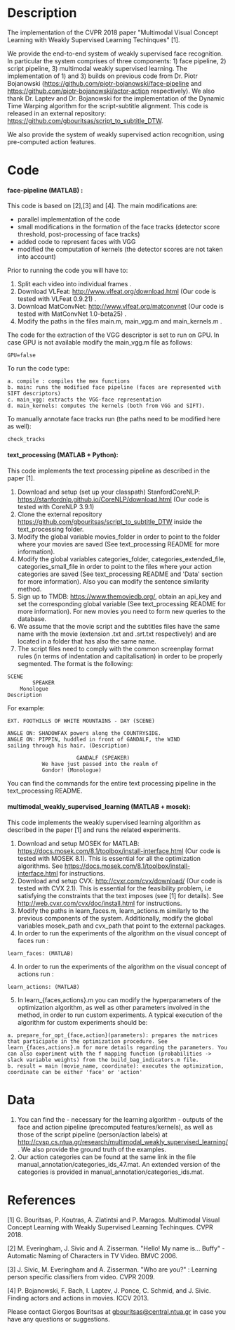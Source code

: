 Description
=====================================
The implementation of the CVPR 2018 paper "Multimodal Visual Concept Learning with Weakly Supervised Learning Techinques" [1].

We provide the end-to-end system of weakly supervised face recognition. In particular the system comprises of three components: 1) face pipeline, 2) script pipeline, 3) multimodal weakly supervised learning. The implementation of 1) and 3) builds on previous code from Dr. Piotr Bojanowski (https://github.com/piotr-bojanowski/face-pipeline and https://github.com/piotr-bojanowski/actor-action respectively). We also thank Dr. Laptev and Dr. Bojanowski for the implementation of the Dynamic Time Warping algorithm for the script-subtitle alignment. This code is released in an external repository: https://github.com/gbouritsas/script_to_subtitle_DTW.

We also provide the system of weakly supervised action recognition, using pre-computed action features.

Code
=====================================
#### face-pipeline (MATLAB) :
This code is based on [2],[3] and [4]. The main modifications are:

- parallel implementation of the code
- small modifications in the formation of the face tracks (detector score threshold, post-processing of face tracks)
- added code to represent faces with VGG
- modified the computation of kernels (the detector scores are not taken into account)

Prior to running the code you will have to:

1. Split each video into individual frames .
2. Download VLFeat: http://www.vlfeat.org/download.html (Our code is tested with VLFeat 0.9.21) .
3. Download MatConvNet: http://www.vlfeat.org/matconvnet (Our code is tested with MatConvNet 1.0-beta25) .
4. Modify the paths in the files main.m, main_vgg.m and main_kernels.m .

The code for the extraction of the VGG descriptor is set to run on GPU. In case GPU is not available modify the main_vgg.m file as follows:
```
GPU=false
```
To run the code type:
```
a. compile : compiles the mex functions
b. main: runs the modified face pipeline (faces are represented with SIFT descriptors)
c. main_vgg: extracts the VGG-face representation
d. main_kernels: computes the kernels (both from VGG and SIFT).
```

To manually annotate face tracks run (the paths need to be modified here as well):
```
check_tracks
```

#### text_processing (MATLAB + Python):

This code implements the text processing pipeline as described in the paper [1].

1. Download and setup (set up your classpath) StanfordCoreNLP: https://stanfordnlp.github.io/CoreNLP/download.html (Our code is tested with CoreNLP 3.9.1)
2. Clone the external repository https://github.com/gbouritsas/script_to_subtitle_DTW inside the text_processing folder.
3. Modify the global variable movies_folder in order to point to the folder where your movies are saved (See text_processing README for more information).
4. Modify the global variables categories_folder, categories_extended_file, categories_small_file in order to point to the files where your action categories are saved (See text_processing README and 'Data' section for more information). Also you can modify the sentence similarity method.
5. Sign up to TMDB: https://www.themoviedb.org/, obtain an api_key and set the corresponding global variable (See text_processing README for more information). For new movies you need to form new queries to the database.
6. We assume that the movie script and the subtitles files have the same name with the movie (extension .txt and .srt.txt respectively) and are located in a folder that has also the same name.
7. The script files need to comply with the common screenplay format rules (in terms of indentation and capitalisation) in order to be properly segmented. The format is the following:

```
SCENE
        SPEAKER
	Monologue
Description
```
For example:
```
EXT. FOOTHILLS OF WHITE MOUNTAINS - DAY (SCENE)

ANGLE ON: SHADOWFAX powers along the COUNTRYSIDE.
ANGLE ON: PIPPIN, huddled in front of GANDALF, the WIND
sailing through his hair. (Description)

                      GANDALF (SPEAKER)
           We have just passed into the realm of
           Gondor! (Monologue)
```

You can find the commands for the entire text processing pipeline in the text_processing README.

#### multimodal_weakly_supervised_learning (MATLAB + mosek):

This code implements the weakly supervised learning algorithm as described in the paper [1] and runs the related experiments.

1. Download and setup MOSEK for MATLAB: https://docs.mosek.com/8.1/toolbox/install-interface.html (Our code is tested with MOSEK 8.1). This is essential for all the optimization algorithms. See https://docs.mosek.com/8.1/toolbox/install-interface.html for instructions.
2. Download and setup CVX: http://cvxr.com/cvx/download/ (Our code is tested with CVX 2.1). This is essential for the feasibility problem, i.e satisfying the constraints that the text imposes (see [1] for details). See http://web.cvxr.com/cvx/doc/install.html for instructions.
3. Modify the paths in learn_faces.m, learn_actions.m similarly to the previous components of the system. Additionally, modify the global variables mosek_path and cvx_path that point to the external packages.
4. In order to run the experiments of the algorithm on the visual concept of faces run :

```
learn_faces: (MATLAB)
```

4. In order to run the experiments of the algorithm on the visual concept of actions run :
```
learn_actions: (MATLAB)
```

5. In learn_{faces,actions}.m you can modify the hyperparameters of the optimization algorithm, as well as other parameters involved in the method, in order to run custom experiments. A typical execution of the algorithm for custom experiments should be:

```
a. prepare_for_opt_{face,action}(parameters): prepares the matrices that participate in the optimization procedure. See learn_{faces,actions}.m for more details regarding the parameters. You can also experiment with the f mapping function (probabilities -> slack variable weights) from the build_bag_indicators.m file.
b. result = main (movie_name, coordinate): executes the optimization, coordinate can be either 'face' or 'action'
```

Data
=====================================
1. You can find the - necessary for the learning algorithm - outputs of the face and action pipeline (precomputed features/kernels), as well as those of the script pipeline (person/action labels) at http://cvsp.cs.ntua.gr/research/multimodal_weakly_supervised_learning/ . We also provide the ground truth of the examples.
2. Our action categories can be found at the same link in the file manual_annotation/categories_ids_47.mat. An extended version of the categories is provided in manual_annotation/categories_ids.mat.


References
=====================================
[1] G. Bouritsas, P. Koutras, A. Zlatintsi and P. Maragos. Multimodal Visual Concept Learning with Weakly Supervised Learning Techinques. CVPR 2018.

[2] M. Everingham, J. Sivic and A. Zisserman. "Hello! My name is... Buffy" - Automatic Naming of Characters in TV Video. BMVC 2006.

[3] J. Sivic, M. Everingham and A. Zisserman. "Who are you?" : Learning person specific classifiers from video. CVPR 2009.

[4] P. Bojanowski, F. Bach, I. Laptev, J. Ponce, C. Schmid, and J. Sivic. Finding actors and actions in movies. ICCV 2013.


Please contact Giorgos Bouritsas at gbouritsas@central.ntua.gr in case you have any questions or suggestions.
